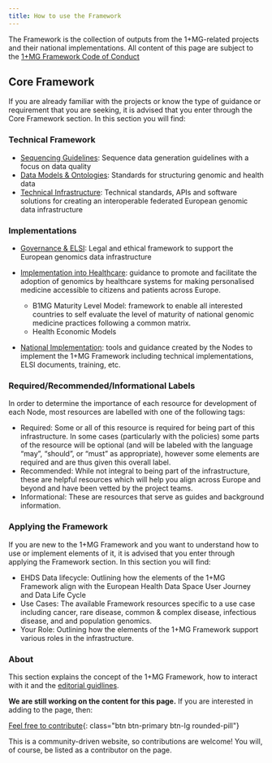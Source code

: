```yaml
---
title: How to use the Framework
---
```


The Framework is the collection of outputs from the 1+MG-related projects and their national implementations. All content of this page are subject to the <a href="{{ '/code-of-conduct' | relative_url }}">1+MG Framework Code of Conduct</a>

## Core Framework

If you are already familiar with the projects or know the type of guidance or requirement that you are seeking, it is advised that you enter through the Core Framework section.  In this section you will find:

### Technical Framework

* <a href="{{ '/sequencing-guidelines' | relative_url }}">Sequencing Guidelines</a>: Sequence data generation guidelines with a focus on data quality
* <a href="{{ '/data-models-ontologies' | relative_url }}">Data Models & Ontologies</a>: Standards for structuring genomic and health data
* <a href="{{ '/technical-infrastructure' | relative_url }}">Technical Infrastructure</a>: Technical standards, APIs and software solutions for creating an interoperable federated European genomic data infrastructure

### Implementations

* <a href="{{ '/data-governance' | relative_url }}">Governance & ELSI</a>: Legal and ethical framework to support the European genomics data infrastructure

* <a href="{{ '/genomics-into-healthcare' | relative_url }}">Implementation into Healthcare</a>: guidance to promote and facilitate the adoption of genomics by healthcare systems for making personalised medicine accessible to citizens and patients across Europe.

    * B1MG Maturity Level Model: framework to enable all interested countries to self evaluate the level of maturity of national genomic medicine practices following a common matrix.
    * Health Economic Models

* <a href="{{ '/national-implementation' | relative_url }}">National Implementation</a>: tools and guidance created by the Nodes to implement the 1+MG Framework including technical implementations, ELSI documents, training, etc.

### Required/Recommended/Informational Labels 
In order to determine the importance of each resource for development of each Node, most resources are labelled with one of the following tags:

* Required: Some or all of this resource is required for being part of this infrastructure.  In some cases (particularly with the policies) some parts of the resource will be optional (and will be labeled with the language “may”, “should”, or “must” as appropriate), however some elements are required and are thus given this overall label.
* Recommended: While not integral to being part of the infrastructure, these are helpful resources which will help you align across Europe and beyond and have been vetted by the project teams.
* Informational: These are resources that serve as guides and background information.


### Applying the Framework
If you are new to the 1+MG Framework and you want to understand how to use or implement elements of it, it is advised that you enter through applying the Framework section.  In this section you will find:

* EHDS Data lifecycle: Outlining how the elements of the 1+MG Framework align with the European Health Data Space User Journey and Data Life Cycle
* Use Cases: The available Framework resources specific to a use case including cancer, rare disease, common & complex disease, infectious disease, and and population genomics.
* Your Role: Outlining how the elements of the 1+MG Framework support various roles in the infrastructure.

### About
This section explains the concept of the 1+MG Framework, how to interact with it and the <a href="{{ '/editorial_guidelines' | relative_url }}">editorial guidlines</a>. 




**We are still working on the content for this page.** If you are interested in adding to the page, then:

[Feel free to contribute](how_to_contribute){: class="btn btn-primary btn-lg rounded-pill"}

This is a community-driven website, so contributions are welcome! You will, of course, be listed as a contributor on the page.